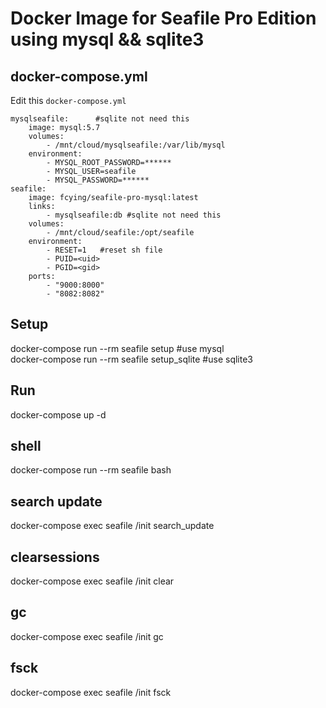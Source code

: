 
# Docker Image for Seafile Pro Edition using mysql && sqlite3

## docker-compose.yml

Edit this `docker-compose.yml`
```
mysqlseafile:      #sqlite not need this
    image: mysql:5.7
    volumes:
        - /mnt/cloud/mysqlseafile:/var/lib/mysql 
    environment:
        - MYSQL_ROOT_PASSWORD=******
        - MYSQL_USER=seafile
        - MYSQL_PASSWORD=******
seafile:
    image: fcying/seafile-pro-mysql:latest
    links:
        - mysqlseafile:db #sqlite not need this
    volumes:
        - /mnt/cloud/seafile:/opt/seafile
    environment:
        - RESET=1   #reset sh file
        - PUID=<uid>
        - PGID=<gid>
    ports:
        - "9000:8000"
        - "8082:8082"
```


## Setup  

docker-compose run --rm seafile setup           #use mysql  
docker-compose run --rm seafile setup_sqlite    #use sqlite3  

## Run

docker-compose up -d  

## shell

docker-compose run --rm seafile bash  

## search update

docker-compose exec seafile /init search_update  

## clearsessions

docker-compose exec seafile /init clear  

## gc

docker-compose exec seafile /init gc  

## fsck

docker-compose exec seafile /init fsck  

